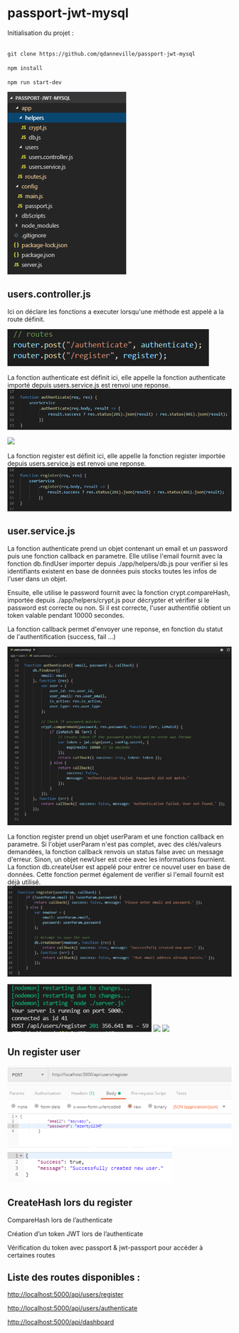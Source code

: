 # passport-jwt-mysql

Initialisation du projet :

```

git clone https://github.com/qdanneville/passport-jwt-mysql

npm install

npm run start-dev

```

![](./images/arbo.PNG)

## users.controller.js

Ici on déclare les fonctions a executer lorsqu'une méthode est appelé a la route définit.

![](./images/user.controller.routes.PNG)

La fonction authenticate est définit ici, elle appelle la fonction authenticate importé depuis users.service.js est renvoi une reponse.
![](./images/user.controller.authenticate.PNG)

![](./images/authenticate.log.server.PNG)

La fonction register est définit ici, elle appelle la fonction register importée depuis users.service.js est renvoi une reponse.
![](./images/user.controller.register.PNG)

## user.service.js

La fonction authenticate prend un objet contenant un email et un password puis une fonction callback en parametre. Elle utilise l'email fournit avec la fonction db.findUser importer depuis ./app/helpers/db.js pour verifier si les identifiants existent en base de données puis stocks toutes les infos de l'user dans un objet.

Ensuite, elle utilise le password fournit avec la fonction crypt.compareHash, importée depuis ./app/helpers/crypt.js pour décrypter et vérifier si le password est correcte ou non. Si il est correcte, l'user authentifié obtient un token valable pendant 10000 secondes.

La fonction callback permet d'envoyer une reponse, en fonction du statut de l'authentification (success, fail ...)

![](./images/user.service.authenticate.PNG)

La fonction register prend un objet userParam et une fonction callback en parametre.
Si l'objet userParam n'est pas complet, avec des clés/valeurs demandées, la fonction callback renvois un status false avec un message d'erreur.
Sinon, un objet newUser est crée avec les informations fournient.
La fonction db.createUser est appelé pour entrer ce nouvel user en base de données. Cette fonction permet également de verifier si l'email fournit est déjà utilisé.
![](./images/user.service.register.PNG)

![](./images/register.log.server.PNG)
![](./images/postman.authenticate.response.PNG)
![](./images/postman.authenticate.response.PNG)

## Un register user

![](./images/postman.register.request.PNG)
![](./images/postman.register.response.PNG)

## CreateHash lors du register

CompareHash lors de l’authenticate

Création d’un token JWT lors de l’authenticate

Vérification du token avec passport & jwt-passport pour accéder à certaines routes

## Liste des routes disponibles :

<http://localhost:5000/api/users/register>

<http://localhost:5000/api/users/authenticate>

<http://localhost:5000/api/dashboard>
